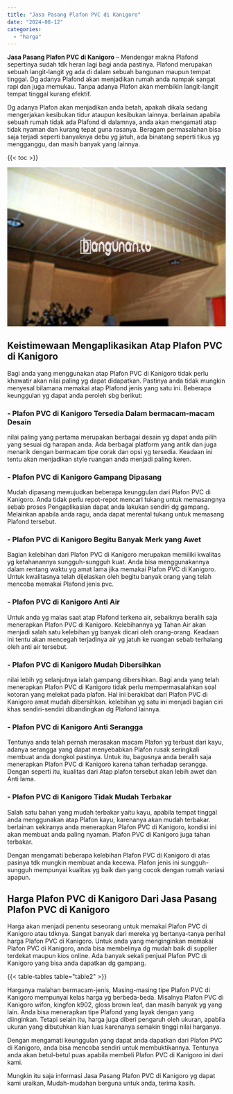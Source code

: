```yaml
---
title: "Jasa Pasang Plafon PVC di Kanigoro"
date: "2024-08-12"
categories: 
  - "harga"
---
```


**Jasa Pasang Plafon PVC di Kanigoro** – Mendengar makna Plafond sepertinya sudah tdk heran lagi bagi anda pastinya. Plafond merupakan sebuah langit-langit yg ada di dalam sebuah bangunan maupun tempat tinggal. Dg adanya Plafond akan menjadikan rumah anda nampak sangat rapi dan juga memukau. Tanpa adanya Plafon akan membikin langit-langit tempat tinggal kurang efektif.

Dg adanya Plafon akan menjadikan anda betah, apakah dikala sedang mengerjakan kesibukan tidur ataupun kesibukan lainnya. berlainan apabila sebuah rumah tidak ada Plafond di dalamnya, anda akan mengamati atap tidak nyaman dan kurang tepat guna rasanya. Beragam permasalahan bisa saja terjadi seperti banyaknya debu yg jatuh, ada binatang seperti tikus yg mengganggu, dan masih banyak yang lainnya.

{{< toc >}}

![Jasa Pasang Plafon PVC di Kanigoro](/images/flafond-pvc-murah06.png)

## Keistimewaan Mengaplikasikan Atap Plafon PVC di Kanigoro

Bagi anda yang menggunakan atap Plafon PVC di Kanigoro tidak perlu khawatir akan nilai paling yg dapat didapatkan. Pastinya anda tidak mungkin menyesal bilamana memakai atap Plafond jenis yang satu ini. Beberapa keunggulan yg dapat anda peroleh sbg berikut:

### \- Plafon PVC di Kanigoro Tersedia Dalam bermacam-macam Desain

nilai paling yang pertama merupakan berbagai desain yg dapat anda pilih yang sesuai dg harapan anda. Ada berbagai platform yang antik dan juga menarik dengan bermacam tipe corak dan opsi yg tersedia. Keadaan ini tentu akan menjadikan style ruangan anda menjadi paling keren.

### \- Plafon PVC di Kanigoro Gampang Dipasang

Mudah dipasang mewujudkan beberapa keunggulan dari Plafon PVC di Kanigoro. Anda tidak perlu repot-repot mencari tukang untuk memasangnya sebab proses Pengaplikasian dapat anda lakukan sendiri dg gampang. Melainkan apabila anda ragu, anda dapat merental tukang untuk memasang Plafond tersebut.

### \- Plafon PVC di Kanigoro Begitu Banyak Merk yang Awet

Bagian kelebihan dari Plafon PVC di Kanigoro merupakan memiliki kwalitas yg ketahanannya sungguh-sungguh kuat. Anda bisa menggunakannya dalam rentang waktu yg amat lama jika memakai Plafon PVC di Kanigoro. Untuk kwalitasnya telah dijelaskan oleh begitu banyak orang yang telah mencoba memakai Plafond jenis pvc.

### \- Plafon PVC di Kanigoro Anti Air

Untuk anda yg malas saat atap Plafond terkena air, sebaiknya beralih saja menerapkan Plafon PVC di Kanigoro. Kelebihannya yg Tahan Air akan menjadi salah satu kelebihan yg banyak dicari oleh orang-orang. Keadaan ini tentu akan mencegah terjadinya air yg jatuh ke ruangan sebab terhalang oleh anti air tersebut.

### \- Plafon PVC di Kanigoro Mudah Dibersihkan

nilai lebih yg selanjutnya ialah gampang dibersihkan. Bagi anda yang telah menerapkan Plafon PVC di Kanigoro tidak perlu mempermasalahkan soal kotoran yang melekat pada plafon. Hal ini berakibat dari Plafon PVC di Kanigoro amat mudah dibersihkan. kelebihan yg satu ini menjadi bagian ciri khas sendiri-sendiri dibandingkan dg Plafond lainnya.

### \- Plafon PVC di Kanigoro Anti Serangga

Tentunya anda telah pernah merasakan macam Plafon yg terbuat dari kayu, adanya serangga yang dapat menyebabkan Plafon rusak seringkali membuat anda dongkol pastinya. Untuk itu, bagusnya anda beralih saja menerapkan Plafon PVC di Kanigoro karena tahan terhadap serangga. Dengan seperti itu, kualitas dari Atap plafon tersebut akan lebih awet dan Anti lama.

### \- Plafon PVC di Kanigoro Tidak Mudah Terbakar

Salah satu bahan yang mudah terbakar yaitu kayu, apabila tempat tinggal anda menggunakan atap Plafon kayu, karenanya akan mudah terbakar. berlainan sekiranya anda menerapkan Plafon PVC di Kanigoro, kondisi ini akan membuat anda paling nyaman. Plafon PVC di Kanigoro juga tahan terbakar.

Dengan mengamati beberapa kelebihan Plafon PVC di Kanigoro di atas pasinya tdk mungkin membuat anda kecewa. Plafon jenis ini sungguh-sungguh mempunyai kualitas yg baik dan yang cocok dengan rumah variasi apapun.

## Harga Plafon PVC di Kanigoro Dari Jasa Pasang Plafon PVC di Kanigoro

Harga akan menjadi penentu seseorang untuk memakai Plafon PVC di Kanigoro atau tdknya. Sangat banyak dari mereka yg bertanya-tanya perihal harga Plafon PVC di Kanigoro. Untuk anda yang menginginkan memakai Plafon PVC di Kanigoro, anda bisa membelinya dg mudah baik di supplier terdekat maupun kios online. Ada banyak sekali penjual Plafon PVC di Kanigoro yang bisa anda dapatkan dg gampang.

{{< table-tables table="table2" >}}

Harganya malahan bermacam-jenis, Masing-masing tipe Plafon PVC di Kanigoro mempunyai kelas harga yg berbeda-beda. Misalnya Plafon PVC di Kanigoro wifon, kingfon k902, gloss brown leaf, dan masih banyak yg yang lain. Anda bisa menerapkan tipe Plafond yang layak dengan yang diinginkan. Tetapi selain itu, harga juga diberi pengaruh oleh ukuran, apabila ukuran yang dibutuhkan kian luas karenanya semakin tinggi nilai harganya.

Dengan mengamati keunggulan yang dapat anda dapatkan dari Plafon PVC di Kanigoro, anda bisa mencoba sendiri untuk membuktikannya. Tentunya anda akan betul-betul puas apabila membeli Plafon PVC di Kanigoro ini dari kami.

Mungkin itu saja informasi Jasa Pasang Plafon PVC di Kanigoro yg dapat kami uraikan, Mudah-mudahan berguna untuk anda, terima kasih.
